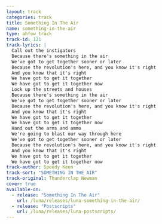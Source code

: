 ```yaml
---
layout: track
categories: track
title: Something In The Air
name: something-in-the-air
type: ahfow_track
track-id: 121
track-lyrics: |
  Call out the instigators
  Because there's something in the air
  We've got to get together sooner or later
  Because the revolution's here, and you know it's right
  And you know that it's right
  We have got to get it together
  We have got to get it together now
  Lock up the streets and houses
  Because there's something in the air
  We've got to get together sooner or later
  Because the revolution's here, and you know it's right
  And you know that it's right
  We have got to get it together
  We have got to get it together now
  Hand out the arms and ammo
  We're going to blast our way through here
  We've got to get together sooner or later
  Because the revolution's here, and you know it's right
  And you know that it's right
  We have got to get it together
  We have got to get it together now
track-author: Speedy Keen
track-sort: "SOMETHING IN THE AIR"
track-original: Thunderclap Newman
cover: true
available-on:
  - release: "Something In The Air"
    url: /luna/releases/luna-something-in-the-air/
  - release: "Postscripts"
    url: /luna/releases/luna-postscripts/
---
```

